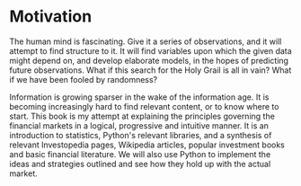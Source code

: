 # Motivation

The human mind is fascinating. Give it a series of observations, and it will attempt to find structure to it. It will find variables upon which the given data might depend on, and develop elaborate models, in the hopes of predicting future observations. What if this search for the Holy Grail is all in vain? What if we have been fooled by randomness? 

Information is growing sparser in the wake of the information age. It is becoming increasingly hard to find relevant content, or to know where to start. This book is my attempt at explaining the principles governing the financial markets in a logical, progressive and intuitive manner. It is an introduction to statistics, Python's relevant libraries, and a synthesis of relevant Investopedia pages, Wikipedia articles, popular investment books and basic financial literature. We will also use Python to implement the ideas and strategies outlined and see how they hold up with the actual market.
